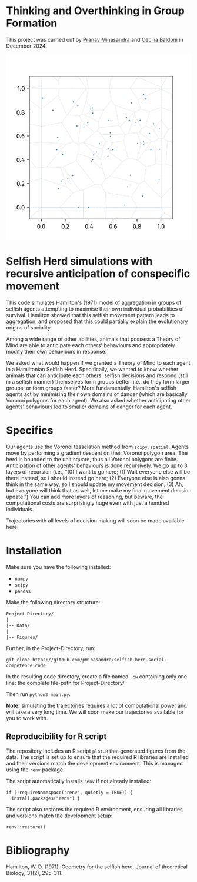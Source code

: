 
# Thinking and Overthinking in Group Formation
This project was carried out by [Pranav Minasandra](pminasandra.github.io) and
[Cecilia Baldoni](cecibaldoni.github.io) in December 2024.

![an animation of a selfish herd](.assets/selfish-herd-banner.gif)

# Selfish Herd simulations with recursive anticipation of conspecific movement

This code simulates Hamilton's (1971) model of aggregation in groups of selfish
agents attempting to maximise their own individual probabilities of survival.
Hamilton showed that this selfish movement pattern leads to aggregation, and
proposed that this could partially explain the evolutionary origins of
sociality.

Among a wide range of other abilities, animals that possess a Theory of Mind are
able to anticipate each others' behaviours and appropriately modify their own
behaviours in response. 

We asked what would happen if we granted a Theory of Mind to each agent in
a Hamiltonian Selfish Herd. Specifically, we wanted to know whether animals that
can anticipate each others' selfish decisions and respond (still in a selfish
manner) themselves form groups better: i.e., do they form larger groups, or form
groups faster? More fundamentally, Hamilton's selfish agents act by minimising
their own domains of danger (which are basically Voronoi polygons for each
agent). We also asked whether anticipating other agents' behaviours led to
smaller domains of danger for each agent.

# Specifics

Our agents use the Voronoi tesselation method from `scipy.spatial`. Agents move
by performing a gradient descent on their Voronoi polygon area. The herd is
bounded to the unit square, thus all Voronoi polygons are finite. Anticipation
of other agents' behaviours is done recursively. We go up to 3 layers of
recursion (i.e., "(0) I want to go here; (1) Wait everyone else will be there
instead, so I should instead go here; (2) Everyone else is also gonna think in
the same way, so I should update my movement decision; (3) Ah, but everyone will
think that as well, let me make my final movement decision update.") You can add
more layers of reasoning, but beware, the computational costs are surprisingly
huge even with just a hundred individuals.

Trajectories with all levels of decision making will soon be made available
here.

# Installation

Make sure you have the following installed: 

- `numpy`
- `scipy`
- `pandas`

Make the following directory structure:
```
Project-Directory/
|
|-- Data/
|
|-- Figures/
```

Further, in the Project-Directory, run:
```
git clone https://github.com/pminasandra/selfish-herd-social-competence code
```

In the resulting code directory, create a file named `.cw` containing only one
line: the complete file-path for Project-Directory/ 

Then run `python3 main.py`.


**Note:** simulating the trajectories requires a lot
of computational power and will take a very long time. We will soon make our
trajectories available for you to work with.


## Reproducibility for R script

The repository includes an R script `plot.R` that generated figures from the data. The script is set up to ensure that the required R libraries are installed and their versions match the development environment. This is managed using the `renv` package.

The script automatically installs `renv` if not already installed:
```
if (!requireNamespace("renv", quietly = TRUE)) {
  install.packages("renv") }
```
The script also restores the required R environment, ensuring all libraries and versions match the development setup:

```
renv::restore()
```



# Bibliography
Hamilton, W. D. (1971). Geometry for the selfish herd. Journal of theoretical Biology, 31(2), 295-311.
